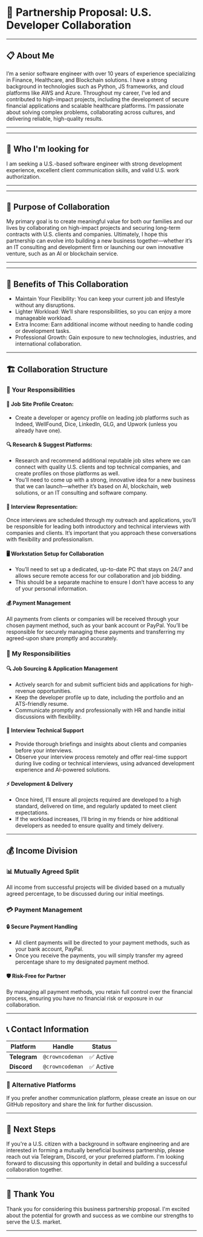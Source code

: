 # 🤝 Partnership Proposal: U.S. Developer Collaboration

---

## 📋 About Me

I’m a senior software engineer with over 10 years of experience specializing in Finance, Healthcare, and Blockchain solutions. I have a strong background in technologies such as Python, JS frameworks, and cloud platforms like AWS and Azure. Throughout my career, I’ve led and contributed to high-impact projects, including the development of secure financial applications and scalable healthcare platforms.
I’m passionate about solving complex problems, collaborating across cultures, and delivering reliable, high-quality results. 

---

---

## 👥 Who I'm looking for
I am seeking a U.S.-based software engineer with strong development experience, excellent client communication skills, and valid U.S. work authorization.

---

---

## 🎯 Purpose of Collaboration

My primary goal is to create meaningful value for both our families and our lives by collaborating on high-impact projects and securing long-term contracts with U.S. clients and companies. Ultimately, I hope this partnership can evolve into building a new business together—whether it’s an IT consulting and development firm or launching our own innovative venture, such as an AI or blockchain service.

---

---

## 🎯 Benefits of This Collaboration

- Maintain Your Flexibility: You can keep your current job and lifestyle without any disruptions.
- Lighter Workload: We’ll share responsibilities, so you can enjoy a more manageable workload.
- Extra Income: Earn additional income without needing to handle coding or development tasks.
- Professional Growth: Gain exposure to new technologies, industries, and international collaboration.
---



## 🏗️ Collaboration Structure

### 👤 Your Responsibilities

#### 📝 Job Site Profile Creaton:
- Create a developer or agency profile on leading job platforms such as Indeed, WellFound, Dice, LinkedIn, GLG, and Upwork (unless you already have one).

#### 🔍 Research & Suggest Platforms:
- Research and recommend additional reputable job sites where we can connect with quality U.S. clients and top technical companies, and create profiles on those platforms as well.
- You’ll need to come up with a strong, innovative idea for a new business that we can launch—whether it’s based on AI, blockchain, web solutions, or an IT consulting and software company.

#### 🎤 Interview Representation:
Once interviews are scheduled through my outreach and applications, you’ll be responsible for leading both introductory and technical interviews with companies and clients. It’s important that you approach these conversations with flexibility and professionalism.

#### 🖥️ Workstation Setup for Collaboration
- You’ll need to set up a dedicated, up-to-date PC that stays on 24/7 and allows secure remote access for our collaboration and job bidding. 
- This should be a separate machine to ensure I don’t have access to any of your personal information.

#### 💰 Payment Management
All payments from clients or companies will be received through your chosen payment method, such as your bank account or PayPal. 
You’ll be responsible for securely managing these payments and transferring my agreed-upon share promptly and accurately.



### 🚀 My Responsibilities

#### 🔍 Job Sourcing & Application Management
- Actively search for and submit sufficient bids and applications for high-revenue opportunities.
- Keep the developer profile up to date, including the portfolio and an ATS-friendly resume.
- Communicate promptly and professionally with HR and handle initial discussions with flexibility.

#### 🎯 Interview Technical Support
- Provide thorough briefings and insights about clients and companies before your interviews.
- Observe your interview process remotely and offer real-time support during live coding or technical interviews, using advanced development experience and AI-powered solutions.

#### ⚡ Development & Delivery
- Once hired, I’ll ensure all projects required are developed to a high standard, delivered on time, and regularly updated to meet client expectations. 
- If the workload increases, I’ll bring in my friends or hire additional developers as needed to ensure quality and timely delivery.

---

## 💰 Income Division

### 📊 Mutually Agreed Split
All income from successful projects will be divided based on a mutually agreed percentage, to be discussed during our initial meetings.

### 💳 Payment Management

#### 🔒 Secure Payment Handling
- All client payments will be directed to your payment methods, such as your bank account, PayPal.
- Once you receive the payments, you will simply transfer my agreed percentage share to my designated payment method.

#### 🛡️ Risk-Free for Partner
By managing all payment methods, you retain full control over the financial process, ensuring you have no financial risk or exposure in our collaboration.

---

## 📞 Contact Information

| Platform | Handle | Status |
|----------|--------|--------|
| **Telegram** | `@crowncodeman` | ✅ Active |
| **Discord** | `@crowncodeman` | ✅ Active |

### 🔄 Alternative Platforms
If you prefer another communication platform, please create an issue on our GitHub repository and share the link for further discussion.

---

## 🚀 Next Steps

If you're a U.S. citizen with a background in software engineering and are interested in forming a mutually beneficial business partnership, please reach out via Telegram, Discord, or your preferred platform. I'm looking forward to discussing this opportunity in detail and building a successful collaboration together.

---

## 🙏 Thank You

Thank you for considering this business partnership proposal. I'm excited about the potential for growth and success as we combine our strengths to serve the U.S. market.

---
